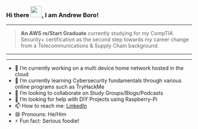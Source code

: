 ### Hi there <img src="https://raw.githubusercontent.com/MartinHeinz/MartinHeinz/master/wave.gif" width="30px">, I am Andrew Boro!

---


 > **An AWS re/Start Graduate** currently studying for my CompTIA Security+ certification as the second step towards my career change from a Telecommunications & Supply Chain background.
---


---


- 🔭 I’m currently working on a multi device home network hosted in the cloud
- 🌱 I’m currently learning Cybersecurity fundamentals through various online programs such as TryHackMe
- 👯 I’m looking to collaborate on Study Groups/Blogs/Podcasts
- 🤔 I’m looking for help with DIY Projects using Raspberry-Pi
- 📫 How to reach me: [LinkedIn](https://www.linkedin.com/in/andrew-boro-2b9058208/)
- 😄 Pronouns: He/Him
- ⚡ Fun fact: Serious foodie!

 
